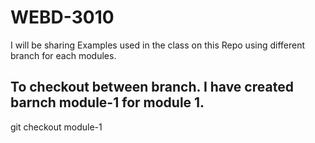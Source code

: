 # WEBD-3010
I will be sharing Examples used in the class on this Repo using different branch for each modules.

## To checkout between branch. I have created barnch module-1 for module 1.
git checkout module-1

